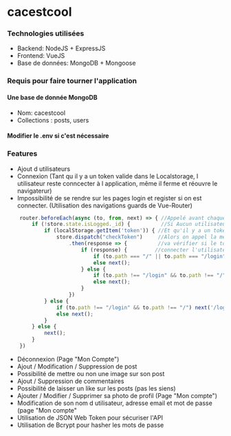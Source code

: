 # cacestcool

### Technologies utilisées

- Backend: NodeJS + ExpressJS
- Frontend: VueJS
- Base de données: MongoDB + Mongoose

### Requis pour faire tourner l'application

#### Une base de donnée MongoDB
- Nom: cacestcool
- Collections : posts, users

#### Modifier le .env si c'est nécessaire

### Features

- Ajout d utilisateurs
- Connexion (Tant qu il y a un token valide dans le Localstorage, l utilisateur reste conncecter à l application, même il ferme et réouvre le navigaterur)
- Impossibilité de se rendre sur les pages login et register si on est connecter. (Utilisation des navigations guards de Vue-Router)
```javascript
	router.beforeEach(async (to, from, next) => { //Appelé avant chaque arrivée sur une page
        if (!store.state.isLogged._id) {          //Si Aucun utilisateur n'est connecté
            if (localStorage.getItem('token')) { //Et qu'il y a un token dans le localstorage
                store.dispatch("checkToken")     //Alors on appel la méthode CheckToken qui
                    .then(response => {          //va vérifier si le token est bien valide et va
                        if (response) {         //connecter l'utilisateur si c'est le cas.
                            if (to.path === "/" || to.path === "/login") next("/home");
                            else next();
                        } else {
                            if (to.path !== "/login" && to.path !== "/") next("/login");
                            else next();
                        }
                    })
            } else {
                if (to.path !== "/login" && to.path !== "/") next('/login');
                else next();
            }
        } else {
            next();
        }
    })
```
- Déconnexion (Page "Mon Compte")
- Ajout / Modification / Suppression de post 
- Possibilité de mettre ou non une image sur son post
- Ajout / Suppression de commentaires
- Possibilité de laisser un like sur les posts (pas les siens)
- Ajouter / Modifier / Supprimer sa photo de profil (Page "Mon compte")
- Modification de son nom d utilisateur, adresse email et mot de passe (page "Mon compte"
- Utilisation de JSON Web Token pour sécuriser l'API
- Utilisation de Bcrypt pour hasher les mots de passe
